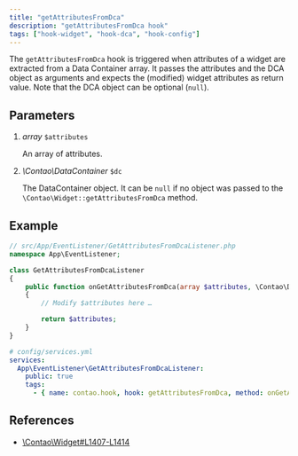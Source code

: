 ```yaml
---
title: "getAttributesFromDca"
description: "getAttributesFromDca hook"
tags: ["hook-widget", "hook-dca", "hook-config"]
---
```


The `getAttributesFromDca` hook is triggered when attributes of a widget are 
extracted from a Data Container array. It passes the attributes and the DCA object 
as arguments and expects the (modified) widget attributes as return value.
Note that the DCA object can be optional (`null`).


## Parameters

1. *array* `$attributes`

    An array of attributes.

2. *\Contao\DataContainer* `$dc`

    The DataContainer object. It can be `null` if no object was passed 
    to the `\Contao\Widget::getAttributesFromDca` method.


## Example

```php
// src/App/EventListener/GetAttributesFromDcaListener.php
namespace App\EventListener;

class GetAttributesFromDcaListener
{
    public function onGetAttributesFromDca(array $attributes, \Contao\DataContainer $dc = null): array
    {
        // Modify $attributes here …

        return $attributes;
    }
}
```

```yml
# config/services.yml
services:
  App\EventListener\GetAttributesFromDcaListener:
    public: true
    tags:
      - { name: contao.hook, hook: getAttributesFromDca, method: onGetAttributesFromDca }
```


## References

* [\Contao\Widget#L1407-L1414](https://github.com/contao/contao/blob/4.7.6/core-bundle/src/Resources/contao/library/Contao/Widget.php#L1407-L1414)
